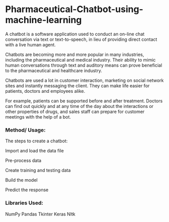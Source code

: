 # Pharmaceutical-Chatbot-using-machine-learning
A chatbot is a software application used to conduct an on-line chat conversation via text or text-to-speech, in lieu of providing direct contact with a live human agent.

Chatbots are becoming more and more popular in many industries, including the pharmaceutical and medical industry. Their ability to mimic human conversations through text and auditory means can prove beneficial to the pharmaceutical and healthcare industry.

Chatbots are used a lot in customer interaction, marketing on social network sites and instantly messaging the client. They can make life easier for patients, doctors and employees alike.

For example, patients can be supported before and after treatment. Doctors can find out quickly and at any time of the day about the interactions or other properties of drugs, and sales staff can prepare for customer meetings with the help of a bot.

### Method/ Usage:

The steps to create a chatbot:

Import and load the data file

Pre-process data

Create training and testing data

Build the model

Predict the response

### Libraries Used:
NumPy
Pandas
Tkinter
Keras
Nltk



